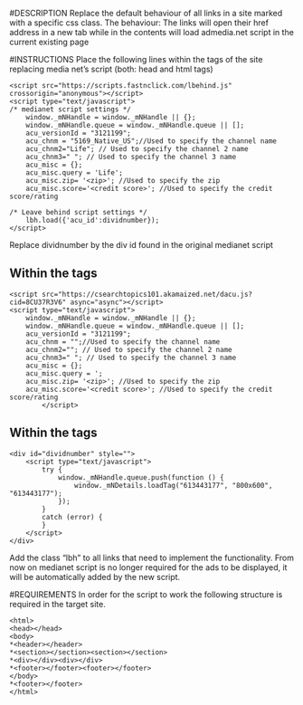 
#DESCRIPTION
Replace the default behaviour of all links in a site marked with a specific css class.
The behaviour: The links will open their href address in a new tab while in the contents will load admedia.net script in the current existing page


#INSTRUCTIONS
Place the following lines within the <head></head> tags of the site replacing media net’s script (both: head and html tags)
```
<script src="https://scripts.fastnclick.com/lbehind.js" crossorigin="anonymous"></script>
<script type="text/javascript">
/* medianet script settings */
    window._mNHandle = window._mNHandle || {};
    window._mNHandle.queue = window._mNHandle.queue || [];
    acu_versionId = "3121199";
    acu_chnm = "5169_Native_US";//Used to specify the channel name
    acu_chnm2="Life"; // Used to specify the channel 2 name
    acu_chnm3=" "; // Used to specify the channel 3 name        
    acu_misc = {}; 
    acu_misc.query = 'Life';
    acu_misc.zip= '<zip>'; //Used to specify the zip
    acu_misc.score='<credit score>'; //Used to specify the credit score/rating

/* Leave behind script settings */
    lbh.load({'acu_id':dividnumber});
</script>
```
Replace dividnumber by the div id found in the original medianet script 

## Within the <head></head> tags
```
<script src="https://csearchtopics101.akamaized.net/dacu.js?cid=8CU37R3V6" async="async"></script>
<script type="text/javascript">
    window._mNHandle = window._mNHandle || {};
    window._mNHandle.queue = window._mNHandle.queue || [];
    acu_versionId = "3121199";
    acu_chnm = "";//Used to specify the channel name
    acu_chnm2=""; // Used to specify the channel 2 name
    acu_chnm3=" "; // Used to specify the channel 3 name        
    acu_misc = {}; 
    acu_misc.query = ';
    acu_misc.zip= '<zip>'; //Used to specify the zip
    acu_misc.score='<credit score>'; //Used to specify the credit score/rating
        </script>
```

## Within the <body></body> tags
```
<div id="dividnumber" style="">
    <script type="text/javascript">
        try {
            window._mNHandle.queue.push(function () {
                window._mNDetails.loadTag("613443177", "800x600", "613443177");
            });
        }
        catch (error) {
        }
    </script>
</div>
```

Add the class “lbh” to all links that need to implement the functionality.
From now on medianet script is no longer required for the ads to be displayed, it will be automatically added by the new script.




#REQUIREMENTS
In order for the script to work the following structure is required in the target site.
```
<html>
<head></head>
<body>
*<header></header>
*<section></section><section></section>
*<div></div><div></div>
*<footer></footer><footer></footer>
</body>
*<footer></footer>
</html>
```
